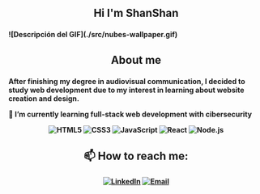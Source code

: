 ## <p align="center"><b>Hi I'm ShanShan<p><b>
<div height: 150px; background-size: cover; background-position: center;">
![Descripción del GIF](./src/nubes-wallpaper.gif)

</div>



## <p align="center"><b>About me<p><b>

After finishing my degree in audiovisual communication, I decided to study web development due to my interest in learning about website creation and design.


🌱 I’m currently learning full-stack web development with cibersecurity



<p align="center">
  <img src="https://img.icons8.com/color/48/000000/html-5--v1.png" alt="HTML5" title="HTML5"/>
  <img src="https://img.icons8.com/color/48/000000/css3.png" alt="CSS3" title="CSS3"/>
  <img src="https://img.icons8.com/color/48/000000/javascript--v2.png" alt="JavaScript" title="JavaScript"/>
  <img src="https://img.icons8.com/color/48/000000/react-native.png" alt="React" title="React"/>
  <img src="https://img.icons8.com/color/48/000000/nodejs.png" alt="Node.js" title="Node.js"/>
</p>


## <p align="center">📫 How to reach me: <p>



<p align="center">
  <a href="https://www.linkedin.com/in/shanshan-bu/"><img src="https://img.icons8.com/color/48/000000/linkedin.png" alt="LinkedIn"/></a>
  <a href="mailto:shanbu131@gmail.com"><img src="https://img.icons8.com/color/48/000000/gmail--v1.png" alt="Email"/></a>
</p>







